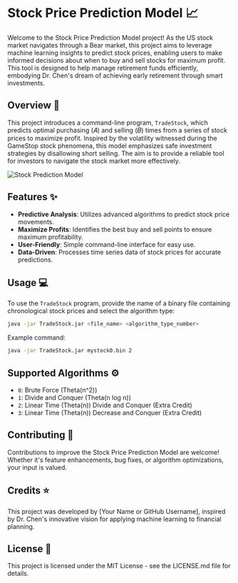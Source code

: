 # Stock Price Prediction Model :chart_with_upwards_trend:

Welcome to the Stock Price Prediction Model project! As the US stock market navigates through a Bear market, this project aims to leverage machine learning insights to predict stock prices, enabling users to make informed decisions about when to buy and sell stocks for maximum profit. This tool is designed to help manage retirement funds efficiently, embodying Dr. Chen's dream of achieving early retirement through smart investments.

## Overview :telescope:

This project introduces a command-line program, `TradeStock`, which predicts optimal purchasing (𝐴) and selling (𝐵) times from a series of stock prices to maximize profit. Inspired by the volatility witnessed during the GameStop stock phenomena, this model emphasizes safe investment strategies by disallowing short selling. The aim is to provide a reliable tool for investors to navigate the stock market more effectively.

![Stock Prediction Model](/https://www.google.com/url?sa=i&url=https%3A%2F%2Fwww.investopedia.com%2Fnews%2Fwhy-amazons-stock-poised-rise-14%2F&psig=AOvVaw3aQTLS6ejReTIWvTYQ0O9_&ust=1712889113646000&source=images&cd=vfe&opi=89978449&ved=0CBIQjRxqFwoTCNi76qqPuYUDFQAAAAAdAAAAABAE)

## Features :sparkles:

- **Predictive Analysis**: Utilizes advanced algorithms to predict stock price movements.
- **Maximize Profits**: Identifies the best buy and sell points to ensure maximum profitability.
- **User-Friendly**: Simple command-line interface for easy use.
- **Data-Driven**: Processes time series data of stock prices for accurate predictions.

## Usage :computer:

To use the `TradeStock` program, provide the name of a binary file containing chronological stock prices and select the algorithm type:

```bash
java -jar TradeStock.jar <file_name> <algorithm_type_number>
```

Example command:

```bash
java -jar TradeStock.jar mystock0.bin 2
```

## Supported Algorithms :gear:

- `0`: Brute Force (Theta(n^2))
- `1`: Divide and Conquer (Theta(n log n))
- `2`: Linear Time (Theta(n)) Divide and Conquer (Extra Credit)
- `3`: Linear Time (Theta(n)) Decrease and Conquer (Extra Credit)

## Contributing :handshake:

Contributions to improve the Stock Price Prediction Model are welcome! Whether it's feature enhancements, bug fixes, or algorithm optimizations, your input is valued.

## Credits :star:

This project was developed by [Your Name or GitHub Username], inspired by Dr. Chen's innovative vision for applying machine learning to financial planning.

## License :page_facing_up:

This project is licensed under the MIT License - see the LICENSE.md file for details.
